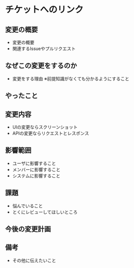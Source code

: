 # チケットへのリンク


## 変更の概要
* 変更の概要
* 関連するIssueやプルリクエスト

## なぜこの変更をするのか
* 変更をする理由
※前提知識がなくても分かるようにすること

## やったこと

## 変更内容
* UIの変更ならスクリーンショット
* APIの変更ならリクエストとレスポンス

## 影響範囲
* ユーザに影響すること
* メンバーに影響すること
* システムに影響すること

## 課題
* 悩んでいること
* とくにレビューしてほしいところ

## 今後の変更計画

## 備考
* その他に伝えたいこと
